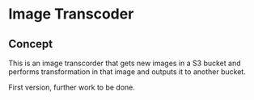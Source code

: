 # Image Transcoder

## Concept
This is an image transcorder that gets new images in a S3 bucket and performs transformation in that image and outputs it to another bucket.

First version, further work to be done.
